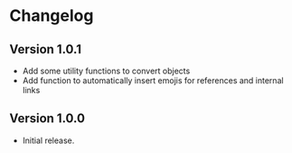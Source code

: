 # Changelog

## Version 1.0.1

- Add some utility functions to convert objects
- Add function to automatically insert emojis for references and internal links

## Version 1.0.0

- Initial release.
